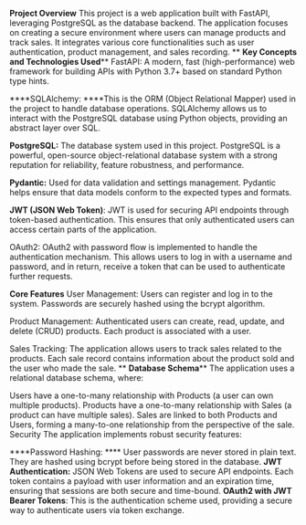 **Project Overview**
This project is a web application built with FastAPI, leveraging PostgreSQL as the database backend. The application focuses on creating a secure environment where users can manage products and track sales. It integrates various core functionalities such as user authentication, product management, and sales recording.
**
**Key Concepts and Technologies Used****
FastAPI: A modern, fast (high-performance) web framework for building APIs with Python 3.7+ based on standard Python type hints.

****SQLAlchemy: ****This is the ORM (Object Relational Mapper) used in the project to handle database operations. SQLAlchemy allows us to interact with the PostgreSQL database using Python objects, providing an abstract layer over SQL.

**PostgreSQL:** The database system used in this project. PostgreSQL is a powerful, open-source object-relational database system with a strong reputation for reliability, feature robustness, and performance.

**Pydantic:** Used for data validation and settings management. Pydantic helps ensure that data models conform to the expected types and formats.

**JWT (JSON Web Token)**: JWT is used for securing API endpoints through token-based authentication. This ensures that only authenticated users can access certain parts of the application.

OAuth2: OAuth2 with password flow is implemented to handle the authentication mechanism. This allows users to log in with a username and password, and in return, receive a token that can be used to authenticate further requests.

**Core Features**
User Management: Users can register and log in to the system. Passwords are securely hashed using the bcrypt algorithm.

Product Management: Authenticated users can create, read, update, and delete (CRUD) products. Each product is associated with a user.

Sales Tracking: The application allows users to track sales related to the products. Each sale record contains information about the product sold and the user who made the sale.
**
**Database Schema****
The application uses a relational database schema, where:

Users have a one-to-many relationship with Products (a user can own multiple products).
Products have a one-to-many relationship with Sales (a product can have multiple sales).
Sales are linked to both Products and Users, forming a many-to-one relationship from the perspective of the sale.
Security
The application implements robust security features:

****Password Hashing: ****
User passwords are never stored in plain text. They are hashed using bcrypt before being stored in the database.
**JWT Authentication:** JSON Web Tokens are used to secure API endpoints. Each token contains a payload with user information and an expiration time, ensuring that sessions are both secure and time-bound.
**OAuth2 with JWT Bearer Tokens**:
This is the authentication scheme used, providing a secure way to authenticate users via token exchange.
